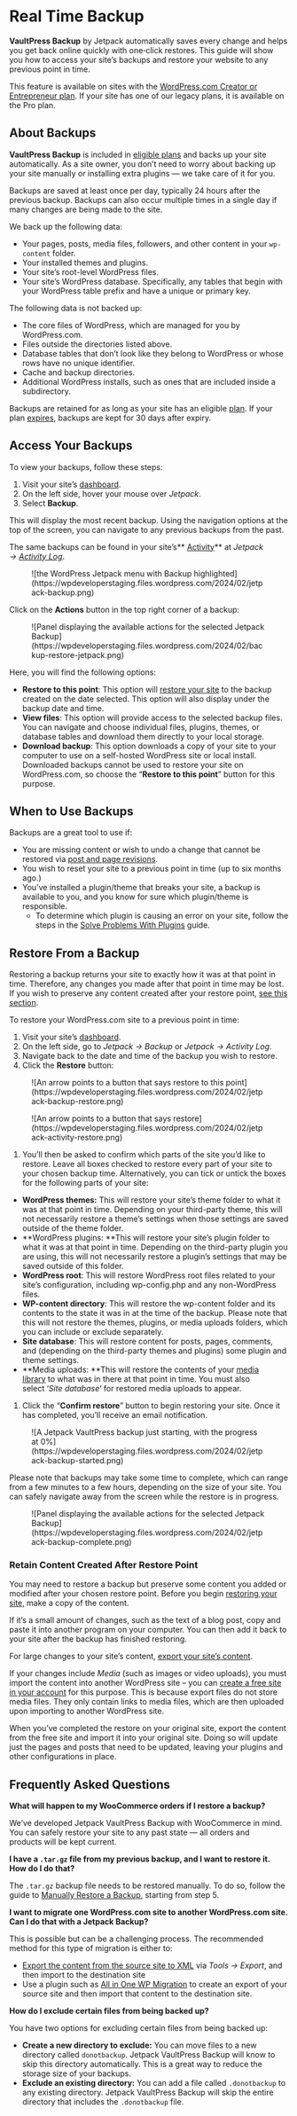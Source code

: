 # Real Time Backup

**VaultPress Backup** by Jetpack automatically saves every change and helps you get back online quickly with one‑click restores. This guide will show you how to access your site’s backups and restore your website to any previous point in time.

This feature is available on sites with the [WordPress.com Creator or Entrepreneur plan](https://wordpress.com/plans/). If your site has one of our legacy plans, it is available on the Pro plan.

## About Backups

**VaultPress Backup** is included in [eligible plans](https://wordpress.com/plans/) and backs up your site automatically. As a site owner, you don’t need to worry about backing up your site manually or installing extra plugins — we take care of it for you.

Backups are saved at least once per day, typically 24 hours after the previous backup. Backups can also occur multiple times in a single day if many changes are being made to the site.

We back up the following data:

- Your pages, posts, media files, followers, and other content in your `wp-content` folder.
- Your installed themes and plugins.
- Your site’s root-level WordPress files.
- Your site’s WordPress database. Specifically, any tables that begin with your WordPress table prefix and have a unique or primary key.

The following data is not backed up:

- The core files of WordPress, which are managed for you by WordPress.com.
- Files outside the directories listed above.
- Database tables that don’t look like they belong to WordPress or whose rows have no unique identifier.
- Cache and backup directories.
- Additional WordPress installs, such as ones that are included inside a subdirectory.

Backups are retained for as long as your site has an eligible [plan](https://wordpress.com/plans/). If your plan [expires](https://wordpress.com/support/restore-your-site-after-the-plan-expires/), backups are kept for 30 days after expiry.

## Access Your Backups

To view your backups, follow these steps:

1.  Visit your site’s [dashboard](https://wordpress.com/home).
2.  On the left side, hover your mouse over *Jetpack*.
3.  Select **Backup**.

This will display the most recent backup. Using the navigation options at the top of the screen, you can navigate to any previous backups from the past.

The same backups can be found in your site’s** [Activity](https://developer.wordpress.com/docs/troubleshooting/activity-log/)** at *Jetpack → [Activity Log](https://wordpress.com/activity-log/)*.

<figure class="wp-block-image size-full">![the WordPress Jetpack menu with Backup highlighted](https://wpdeveloperstaging.files.wordpress.com/2024/02/jetpack-backup.png)</figure>

Click on the **Actions** button in the top right corner of a backup:

<figure class="wp-block-image size-full">![Panel displaying the available actions for the selected Jetpack Backup](https://wpdeveloperstaging.files.wordpress.com/2024/02/backup-restore-jetpack.png)</figure>

Here, you will find the following options:

- **Restore to this point**: This option will [restore your site](https://wordpress.com/support/restore/#restore-from-a-backup) to the backup created on the date selected. This option will also display under the backup date and time.
- **View files**: This option will provide access to the selected backup files. You can navigate and choose individual files, plugins, themes, or database tables and download them directly to your local storage.
- **Download backup**: This option downloads a copy of your site to your computer to use on a self-hosted WordPress site or local install. Downloaded backups cannot be used to restore your site on WordPress.com, so choose the “**Restore to this point**” button for this purpose.

## When to Use Backups

Backups are a great tool to use if:

- You are missing content or wish to undo a change that cannot be restored via [post and page revisions](https://wordpress.com/support/editors/page-post-revisions/).
- You wish to reset your site to a previous point in time (up to six months ago.)
- You’ve installed a plugin/theme that breaks your site, a backup is available to you, and you know for sure which plugin/theme is responsible.
  - To determine which plugin is causing an error on your site, follow the steps in the [Solve Problems With Plugins](https://wordpress.com/support/plugins/solve-problems-with-plugins/) guide.

## Restore From a Backup

Restoring a backup returns your site to exactly how it was at that point in time. Therefore, any changes you made after that point in time may be lost. If you wish to preserve any content created after your restore point, [see this section](#retain-after-restore).

To restore your WordPress.com site to a previous point in time:

1.  Visit your site’s [dashboard](https://wordpress.com/home).
2.  On the left side, go to *Jetpack → Backup* or *Jetpack → Activity Log*.
3.  Navigate back to the date and time of the backup you wish to restore.
4.  Click the **Restore** button:

<figure class="wp-block-image size-full is-resized">![An arrow points to a button that says restore to this point](https://wpdeveloperstaging.files.wordpress.com/2024/02/jetpack-backup-restore.png)</figure>

<figure class="wp-block-image size-full">![An arrow points to a button that says restore](https://wpdeveloperstaging.files.wordpress.com/2024/02/jetpack-activity-restore.png)</figure>

1.  You’ll then be asked to confirm which parts of the site you’d like to restore. Leave all boxes checked to restore every part of your site to your chosen backup time. Alternatively, you can tick or untick the boxes for the following parts of your site:

- **WordPress themes:** This will restore your site’s theme folder to what it was at that point in time. Depending on your third-party theme, this will not necessarily restore a theme’s settings when those settings are saved outside of the theme folder.
- **WordPress plugins: **This will restore your site’s plugin folder to what it was at that point in time. Depending on the third-party plugin you are using, this will not necessarily restore a plugin’s settings that may be saved outside of this folder.
- **WordPress root**: This will restore WordPress root files related to your site’s configuration, including wp-config.php and any non-WordPress files.
- **WP-content directory**: This will restore the wp-content folder and its contents to the state it was in at the time of the backup. Please note that this will not restore the themes, plugins, or media uploads folders, which you can include or exclude separately.
- **Site database**: This will restore content for posts, pages, comments, and (depending on the third-party themes and plugins) some plugin and theme settings.
- **Media uploads: **This will restore the contents of your [media library](https://wordpress.com/support/media/) to what was in there at that point in time. You must also select ‘_Site database_‘ for restored media uploads to appear.

1.  Click the “**Confirm restore**” button to begin restoring your site. Once it has completed, you’ll receive an email notification.

<figure class="wp-block-image size-full">![A Jetpack VaultPress backup just starting, with the progress at 0%](https://wpdeveloperstaging.files.wordpress.com/2024/02/jetpack-backup-started.png)</figure>

Please note that backups may take some time to complete, which can range from a few minutes to a few hours, depending on the size of your site. You can safely navigate away from the screen while the restore is in progress.

<figure class="wp-block-image size-full">![Panel displaying the available actions for the selected Jetpack Backup](https://wpdeveloperstaging.files.wordpress.com/2024/02/jetpack-backup-complete.png)</figure>

### Retain Content Created After Restore Point

You may need to restore a backup but preserve some content you added or modified after your chosen restore point. Before you begin [restoring your site,](https://wordpress.com/support/restore/#restore-from-a-backup) make a copy of the content.

If it’s a small amount of changes, such as the text of a blog post, copy and paste it into another program on your computer. You can then add it back to your site after the backup has finished restoring.

For large changes to your site’s content, [export your site’s content](https://wordpress.com/support/export/).

If your changes include *Media* (such as images or video uploads), you must import the content into another WordPress site – you can [create a free site in your account](https://wordpress.com/support/create-multiple-websites/) for this purpose. This is because export files do not store media files. They only contain links to media files, which are then uploaded upon importing to another WordPress site.

When you’ve completed the restore on your original site, export the content from the free site and import it into your original site. Doing so will update just the pages and posts that need to be updated, leaving your plugins and other configurations in place.

## Frequently Asked Questions

**What will happen to my WooCommerce orders if I restore a backup?**

We’ve developed Jetpack VaultPress Backup with WooCommerce in mind. You can safely restore your site to any past state — all orders and products will be kept current.

**I have a `.tar.gz` file from my previous backup, and I want to restore it. How do I do that?**

The `.tar.gz` backup file needs to be restored manually. To do so, follow the guide to [Manually Restore a Backup](https://jetpack.com/support/manually-restore-a-backup/), starting from step 5.

**I want to migrate one WordPress.com site to another WordPress.com site. Can I do that with a Jetpack Backup?**

This is possible but can be a challenging process. The recommended method for this type of migration is either to:

- [Export the content from the source site to XML](https://wordpress.com/support/export/#export-content-to-another-word-press-site) via *Tools → Export*, and then import to the destination site
- Use a plugin such as [All in One WP Migration](https://wordpress.com/support/import/import-using-all-in-one-migration/) to create an export of your source site and then import that content to the destination site.

**How do I exclude certain files from being backed up?**

You have two options for excluding certain files from being backed up:

- **Create a new directory to exclude:** You can move files to a new directory called `donotbackup`. Jetpack VaultPress Backup will know to skip this directory automatically. This is a great way to reduce the storage size of your backups.
- **Exclude an existing directory:** You can add a file called `.donotbackup` to any existing directory. Jetpack VaultPress Backup will skip the entire directory that includes the `.donotbackup` file.

[](https://wordpress.com/support/restore/#retain-content-created-after-restore-point)

[](https://wordpress.com/support/restore/#restore-from-a-backup)
